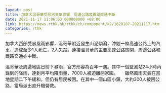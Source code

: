 ```yaml
---
layout: post
title: 加拿大溫哥華受惡劣天氣影響　周邊公路及鐵路交通中斷
date: 2021-11-17 11:06:03.000000000 +08:00
link: https://news.rthk.hk/rthk/ch/component/k2/1620187-20211117.htm
categories: rthk
---
```


加拿大西部受暴風雨影響，溫哥華附近發生山泥傾瀉，沖毀一條高速公路上的汽車，造成至少1人死亡，2人失蹤。連接溫哥華的主要高速公路關閉，周邊公路和鐵路交通亦中斷。

溫哥華及周邊地區日前下暴雨，官方形容為百年一遇。其中一個監測站24小時內錄到的降雨，達到月平均降雨量，7000人被迫離開家園。
　
雖然風雨天氣在當地星期二下午緩和，但仍有居民被困。在其中一個山區小鎮，大約300人被困公路，當局派出直升機營救。
